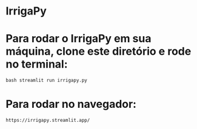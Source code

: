 # IrrigaPy
# Para rodar o IrrigaPy em sua máquina, clone este diretório e rode no terminal:
``` bash streamlit run irrigapy.py ```

# Para rodar no navegador:
``` https://irrigapy.streamlit.app/ ```
